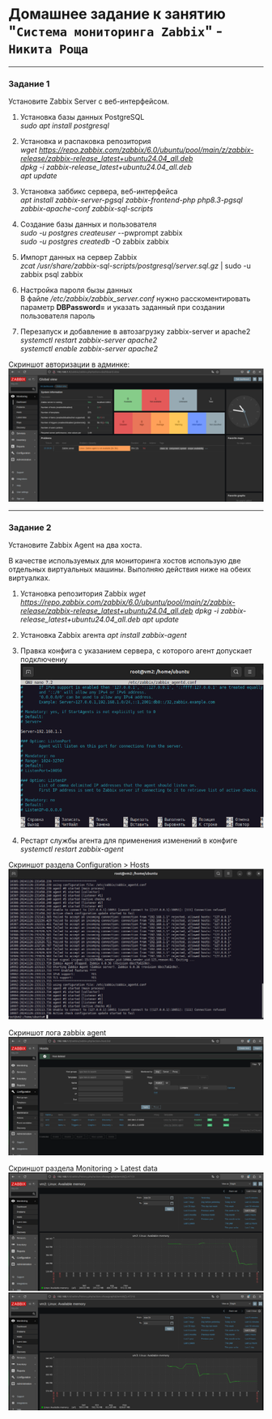 # Домашнее задание к занятию "`Система мониторинга Zabbix`" - `Никита Роща`

---

### Задание 1

Установите Zabbix Server с веб-интерфейсом.

1. Установка базы данных PostgreSQL  
*sudo apt install postgresql*

2. Установка и распаковка репозитория  
*wget https://repo.zabbix.com/zabbix/6.0/ubuntu/pool/main/z/zabbix-release/zabbix-release_latest+ubuntu24.04_all.deb*  
*dpkg -i zabbix-release_latest+ubuntu24.04_all.deb*  
*apt update*  

3. Установка заббикс сервера, веб-интерфейса  
*apt install zabbix-server-pgsql zabbix-frontend-php php8.3-pgsql zabbix-apache-conf zabbix-sql-scripts*

4. Создание базы данных и пользователя  
*sudo -u postgres createuser* --pwprompt zabbix  
*sudo -u postgres createdb* -O zabbix zabbix

5. Импорт данных на сервер Zabbix  
*zcat /usr/share/zabbix-sql-scripts/postgresql/server.sql.gz* | sudo -u zabbix psql zabbix

6. Настройка пароля бызы данных  
В файле */etc/zabbix/zabbix_server.conf* нужно расскоментировать параметр **DBPassword=** и указать заданный при создании пользователя пароль

7. Перезапуск и добавление в автозагрузку zabbix-server и apache2  
*systemctl restart zabbix-server apache2*  
*systemctl enable zabbix-server apache2*

Скриншот авторизации в админке:
![alt text](https://github.com/masterchoo495/zabbix-hw/blob/main/img/img001.png)

---

### Задание 2

Установите Zabbix Agent на два хоста.

В качестве используемых для мониторинга хостов использую две отдельных виртуальных машины. Выполняю действия ниже на обеих виртуалках.

1. Установка репозитория Zabbix
*wget https://repo.zabbix.com/zabbix/6.0/ubuntu/pool/main/z/zabbix-release/zabbix-release_latest+ubuntu24.04_all.deb*
*dpkg -i zabbix-release_latest+ubuntu24.04_all.deb*
*apt update*

2. Установка Zabbix агента
*apt install zabbix-agent*

3. Правка конфига с указанием сервера, с которого агент допускает подключениу
![alt text](https://github.com/masterchoo495/zabbix-hw/blob/main/img/img002.png)

4. Рестарт службы агента для применения изменений в конфиге
*systemctl restart zabbix-agent*

Скриншот раздела Configuration > Hosts
![alt text](https://github.com/masterchoo495/zabbix-hw/blob/main/img/img003.png)

Скриншот лога zabbix agent
![alt text](https://github.com/masterchoo495/zabbix-hw/blob/main/img/img004.png)

Скриншот раздела Monitoring > Latest data
![alt text](https://github.com/masterchoo495/zabbix-hw/blob/main/img/img005.png)
![alt text](https://github.com/masterchoo495/zabbix-hw/blob/main/img/img006.png)



